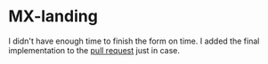# MX-landing

I didn't have enough time to finish the form on time. I added the final implementation to the [pull request]([url](https://github.com/Avdotiq/MX-landing/pull/1)https://github.com/Avdotiq/MX-landing/pull/1) just in case.

